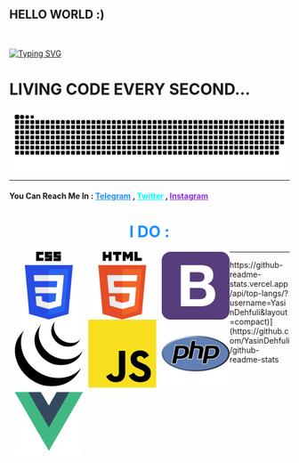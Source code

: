 <h2 >HELLO WORLD :)</h2>
<br>

<a href="https://git.io/typing-svg"><img src="https://readme-typing-svg.demolab.com?font=Architects+Daughter&size=60&pause=1500&center=true&vCenter=true&width=830&height=167&lines=hI+therE+%F0%9F%96%90+iM+nisaY+%3A%5D;A+fulL+stacK+weB+developeR." alt="Typing SVG" /></a>



<h1> LIVING CODE EVERY SECOND...</h1>

<img src="WORM.svg">

<hr>  
<h4> You Can Reach Me In :
    <a href="https://telegram.me/iYasin" style="color: dodgerblue">Telegram</a> ,
    <a href="https://twitter.com/yasindehfuli" style="color: cyan">Twitter</a> ,
<a href="https://instagram.com/i.ycn" style="color: blueviolet">Instagram</a></h4>


<h1 style="text-align: center ; color: dodgerblue">I DO : </h1>
<div >
<img style="float: left ; margin-left: 10px" src="svg/css3.svg" alt="">
<img style="float: left ; margin-left: 10px" src="svg/html5.svg" alt="">

<img style="float: left ; margin-left: 10px" src="svg/Bootstrap.svg" alt="">
<img style="float: left ; margin-left: 10px"  src="svg/Jquery.svg" alt="">
<img style="float: left ; margin-left: 10px" src="svg/JavaScript.svg" alt="">
<img style="float: left ; margin-left: 10px" src="svg/PHP.svg" alt="">
<img style="float: left ; margin-left: 10px" src="svg/VueJs.svg" alt="">
</div>

<hr>
https://github-readme-stats.vercel.app/api/top-langs/?username=YasinDehfuli&layout=compact)](https://github.com/YasinDehfuli/github-readme-stats

